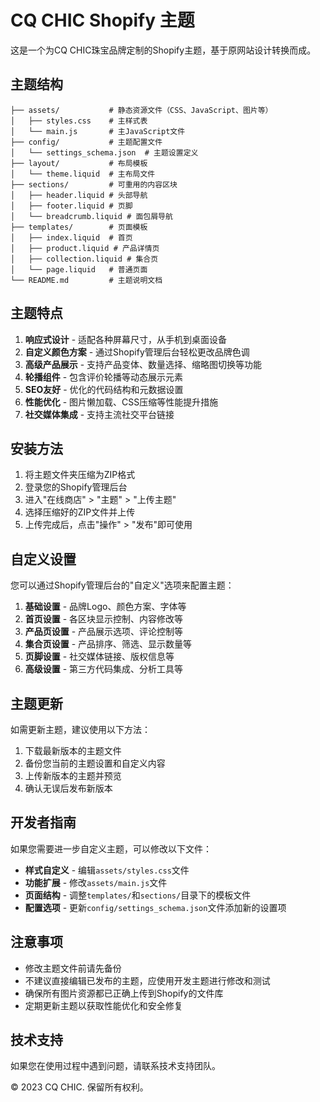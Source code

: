 # CQ CHIC Shopify 主题

这是一个为CQ CHIC珠宝品牌定制的Shopify主题，基于原网站设计转换而成。

## 主题结构

```
├── assets/           # 静态资源文件（CSS、JavaScript、图片等）
│   ├── styles.css    # 主样式表
│   └── main.js       # 主JavaScript文件
├── config/           # 主题配置文件
│   └── settings_schema.json  # 主题设置定义
├── layout/           # 布局模板
│   └── theme.liquid  # 主布局文件
├── sections/         # 可重用的内容区块
│   ├── header.liquid # 头部导航
│   ├── footer.liquid # 页脚
│   └── breadcrumb.liquid # 面包屑导航
├── templates/        # 页面模板
│   ├── index.liquid  # 首页
│   ├── product.liquid # 产品详情页
│   ├── collection.liquid # 集合页
│   └── page.liquid   # 普通页面
└── README.md         # 主题说明文档
```

## 主题特点

1. **响应式设计** - 适配各种屏幕尺寸，从手机到桌面设备
2. **自定义颜色方案** - 通过Shopify管理后台轻松更改品牌色调
3. **高级产品展示** - 支持产品变体、数量选择、缩略图切换等功能
4. **轮播组件** - 包含评价轮播等动态展示元素
5. **SEO友好** - 优化的代码结构和元数据设置
6. **性能优化** - 图片懒加载、CSS压缩等性能提升措施
7. **社交媒体集成** - 支持主流社交平台链接

## 安装方法

1. 将主题文件夹压缩为ZIP格式
2. 登录您的Shopify管理后台
3. 进入"在线商店" > "主题" > "上传主题"
4. 选择压缩好的ZIP文件并上传
5. 上传完成后，点击"操作" > "发布"即可使用

## 自定义设置

您可以通过Shopify管理后台的"自定义"选项来配置主题：

1. **基础设置** - 品牌Logo、颜色方案、字体等
2. **首页设置** - 各区块显示控制、内容修改等
3. **产品页设置** - 产品展示选项、评论控制等
4. **集合页设置** - 产品排序、筛选、显示数量等
5. **页脚设置** - 社交媒体链接、版权信息等
6. **高级设置** - 第三方代码集成、分析工具等

## 主题更新

如需更新主题，建议使用以下方法：

1. 下载最新版本的主题文件
2. 备份您当前的主题设置和自定义内容
3. 上传新版本的主题并预览
4. 确认无误后发布新版本

## 开发者指南

如果您需要进一步自定义主题，可以修改以下文件：

- **样式自定义** - 编辑`assets/styles.css`文件
- **功能扩展** - 修改`assets/main.js`文件
- **页面结构** - 调整`templates/`和`sections/`目录下的模板文件
- **配置选项** - 更新`config/settings_schema.json`文件添加新的设置项

## 注意事项

- 修改主题文件前请先备份
- 不建议直接编辑已发布的主题，应使用开发主题进行修改和测试
- 确保所有图片资源都已正确上传到Shopify的文件库
- 定期更新主题以获取性能优化和安全修复

## 技术支持

如果您在使用过程中遇到问题，请联系技术支持团队。

© 2023 CQ CHIC. 保留所有权利。